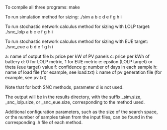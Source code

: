 To compile all three programs:
make

To run simulation method for sizing:
./sim a b c d e f g h i

To run stochastic network calculus method for sizing with LOLP target:
./snc_lolp a b c e f g h i

To run stochastic network calculus method for sizing with EUE target:
./snc_eue a b d e f g h i


a: name of output file 
b: price per kW of PV panels
c: price per kWh of battery
d: 0 for LOLP metric, 1 for EUE metric
e: epsilon (LOLP target) or theta (eue target) value
f: confidence 
g: number of days in each sample
h: name of load file (for example, see load.txt)
i: name of pv generation file (for example, see pv.txt)

Note that for both SNC methods, parameter d is not used.

The output will be in the results directory, with the suffix _sim.size, _snc_lolp.size, or _snc_eue.size, corresponding to the method used.

Additional configuration parameters, such as the size of the search space, or the number of samples taken from the input files, can be found in the corresponding .h file of each method.
